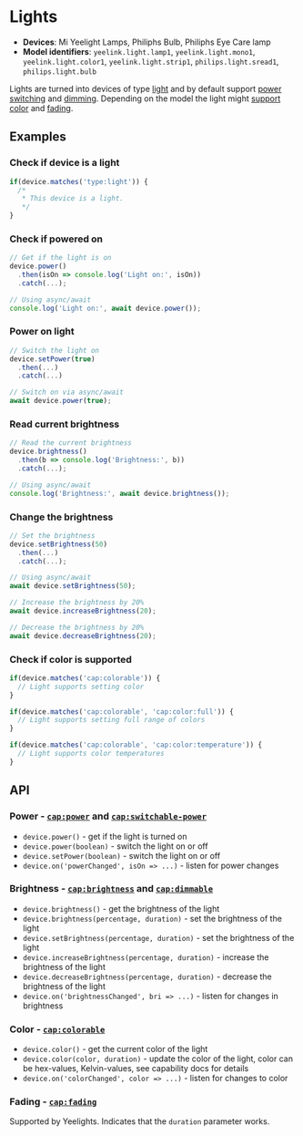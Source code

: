 # Lights

* **Devices**: Mi Yeelight Lamps, Philiphs Bulb, Philiphs Eye Care lamp
* **Model identifiers**: `yeelink.light.lamp1`, `yeelink.light.mono1`, `yeelink.light.color1`, `yeelink.light.strip1`, `philips.light.sread1`, `philips.light.bulb`

Lights are turned into devices of type [light][light] and by default support
[power switching][switchable-power] and [dimming][dimmable]. Depending on the
model the light might [support color][colorable] and [fading][fading].

## Examples

### Check if device is a light

```javascript
if(device.matches('type:light')) {
  /*
   * This device is a light.
   */
}
```

### Check if powered on

```javascript
// Get if the light is on
device.power()
  .then(isOn => console.log('Light on:', isOn))
  .catch(...);

// Using async/await
console.log('Light on:', await device.power());
```

### Power on light

```javascript
// Switch the light on
device.setPower(true)
  .then(...)
  .catch(...)

// Switch on via async/await
await device.power(true);
```

### Read current brightness

```javascript
// Read the current brightness
device.brightness()
  .then(b => console.log('Brightness:', b))
  .catch(...);

// Using async/await
console.log('Brightness:', await device.brightness());
```

### Change the brightness

```javascript
// Set the brightness
device.setBrightness(50)
  .then(...)
  .catch(...);

// Using async/await
await device.setBrightness(50);

// Increase the brightness by 20%
await device.increaseBrightness(20);

// Decrease the brightness by 20%
await device.decreaseBrightness(20);
```

### Check if color is supported

```javascript
if(device.matches('cap:colorable')) {
  // Light supports setting color
}

if(device.matches('cap:colorable', 'cap:color:full')) {
  // Light supports setting full range of colors
}

if(device.matches('cap:colorable', 'cap:color:temperature')) {
  // Light supports color temperatures
}
```

## API

### Power - [`cap:power`][power] and [`cap:switchable-power`][switchable-power]

* `device.power()` - get if the light is turned on
* `device.power(boolean)` - switch the light on or off
* `device.setPower(boolean)` - switch the light on or off
* `device.on('powerChanged', isOn => ...)` - listen for power changes

### Brightness - [`cap:brightness`][brightness] and [`cap:dimmable`][dimmable]

* `device.brightness()` - get the brightness of the light
* `device.brightness(percentage, duration)` - set the brightness of the light
* `device.setBrightness(percentage, duration)` - set the brightness of the light
* `device.increaseBrightness(percentage, duration)` - increase the brightness of the light
* `device.decreaseBrightness(percentage, duration)` - decrease the brightness of the light
* `device.on('brightnessChanged', bri => ...)` - listen for changes in brightness

### Color - [`cap:colorable`][colorable]

* `device.color()` - get the current color of the light
* `device.color(color, duration)` - update the color of the light, color can be hex-values, Kelvin-values, see capability docs for details
* `device.on('colorChanged', color => ...)` - listen for changes to color

### Fading - [`cap:fading`][fading]

Supported by Yeelights. Indicates that the `duration` parameter works.

[light]: http://abstract-things.readthedocs.io/en/latest/lights/index.html
[sensor]: http://abstract-things.readthedocs.io/en/latest/sensors/index.html
[power]: http://abstract-things.readthedocs.io/en/latest/common/power.html
[switchable-power]: http://abstract-things.readthedocs.io/en/latest/common/switchable-power.html
[brightness]: http://abstract-things.readthedocs.io/en/latest/lights/brightness.html
[dimmable]: http://abstract-things.readthedocs.io/en/latest/lights/dimmable.html
[colorable]: http://abstract-things.readthedocs.io/en/latest/lights/colorable.html
[fading]: http://abstract-things.readthedocs.io/en/latest/lights/fading.html
